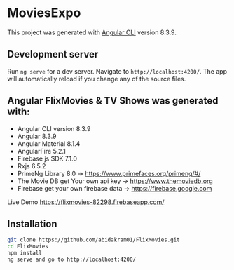 # MoviesExpo

This project was generated with [Angular CLI](https://github.com/angular/angular-cli) version 8.3.9.

## Development server

Run `ng serve` for a dev server. Navigate to `http://localhost:4200/`. The app will automatically reload if you change any of the source files.

## Angular  FlixMovies & TV Shows was generated with:

- Angular CLI version 8.3.9
- Angular 8.3.9
- Angular Material 8.1.4
- AngularFire 5.2.1
- Firebase js SDK 7.1.0
- Rxjs 6.5.2
- PrimeNg Library 8.0 -> https://www.primefaces.org/primeng/#/
- The Movie DB get Your own api key -> https://www.themoviedb.org
- Firebase get your own firebase data -> https://firebase.google.com

Live Demo https://flixmovies-82298.firebaseapp.com/


## Installation

```bash
git clone https://github.com/abidakram01/FlixMovies.git
cd FlixMovies
npm install
ng serve and go to http://localhost:4200/
```
